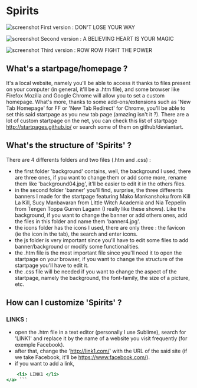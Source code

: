 # Spirits

![screenshot](http://i.imgur.com/qbS29GT.jpg)
First version : DON'T LOSE YOUR WAY

![screenshot](http://i.imgur.com/fmR7mr6.jpg)
Second version : A BELIEVING HEART IS YOUR MAGIC

![screenshot](http://i.imgur.com/siiXX9p.jpg)
Third version : ROW ROW FIGHT THE POWER 

What's a startpage/homepage ?
-------------------------------

It's a local website, namely you'll be able to access it thanks to files present on your computer (in general, it'll be a .htm file), and some browser like Firefox Mozilla and Google Chrome will allow you to set a custom homepage. What's more, thanks to some add-ons/extensions such as 'New Tab Homepage' for FF or 'New Tab Redirect' for Chrome, you'll be able to set this said startpage as you new tab page (amazing isn't it ?). There are a lot of custom startpage on the net, you can check this list of startpage http://startpages.github.io/ or search some of them on github/deviantart. 

What's the structure of 'Spirits' ?
-------------------------------

There are 4 differents folders and two files (.htm and .css) : 
- the first folder 'background' contains, well, the background I used, there are three ones, if you want to change them or add some more, rename them like 'background04.jpg', it'll be easier to edit it in the others files.
- in the second folder 'banner' you'll find, surprise, the three differents banners I made for the startpage featuring Mako Mankanshoku from Kill La Kill, Sucy Manbavaran from Little Witch Academia and Nia Teppelin from Tengen Toppa Gurren Lagann (I really like these shows). Like the background, if you want to change the banner or add others ones, add the files in this folder and name them 'banner4.jpg'.
- the icons folder has the icons I used, there are only three : the favicon (ie the icon in the tab), the search and enter icons.
- the js folder is very important since you'll have to edit some files to add banner/background or modify some functionalities.
- the .htm file is the most important file since you'll need it to open the startpage on your browser, if you want to change the structure of the startpage you'll have to edit it.
- the .css file will be needed if you want to change the aspect of the startpage, namely the background, the font-family, the size of a picture, etc.

How can I customize 'Spirits' ?
-------------------------------

### LINKS :
- open the .htm file in a text editor (personally I use Sublime), search for 'LINK1' and replace it by the name of a website you visit frequently (for exemple Facebook). 
- after that, change the 'http://link1.com/' with the URL of the said site (if we take Facebook, it'll be https://www.facebook.com/).
- if you want to add a link,                                         

``` htm <a href="http://link1.com/">
    <li> LINK1 </li>
</a> ```
